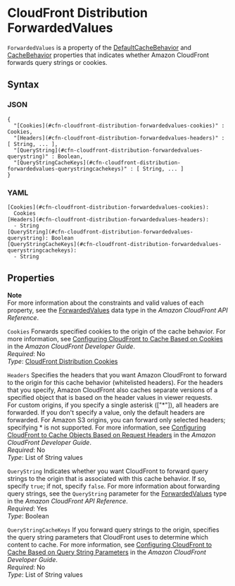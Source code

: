 # CloudFront Distribution ForwardedValues<a name="aws-properties-cloudfront-distribution-forwardedvalues"></a>

`ForwardedValues` is a property of the [DefaultCacheBehavior](aws-properties-cloudfront-distribution-defaultcachebehavior.md) and [CacheBehavior](aws-properties-cloudfront-distribution-cachebehavior.md) properties that indicates whether Amazon CloudFront forwards query strings or cookies\.

## Syntax<a name="w2922ab1c21c10c52c14c48b5"></a>

### JSON<a name="aws-properties-cloudfront-distribution-forwardedvalues-syntax.json"></a>

```
{
  "[Cookies](#cfn-cloudfront-distribution-forwardedvalues-cookies)" : Cookies,
  "[Headers](#cfn-cloudfront-distribution-forwardedvalues-headers)" : [ String, ... ],
  "[QueryString](#cfn-cloudfront-distribution-forwardedvalues-querystring)" : Boolean,
  "[QueryStringCacheKeys](#cfn-cloudfront-distribution-forwardedvalues-querystringcachekeys)" : [ String, ... ]
}
```

### YAML<a name="aws-properties-cloudfront-distribution-forwardedvalues-syntax.yaml"></a>

```
[Cookies](#cfn-cloudfront-distribution-forwardedvalues-cookies):
  Cookies
[Headers](#cfn-cloudfront-distribution-forwardedvalues-headers):
  - String
[QueryString](#cfn-cloudfront-distribution-forwardedvalues-querystring): Boolean
[QueryStringCacheKeys](#cfn-cloudfront-distribution-forwardedvalues-querystringcachekeys):
  - String
```

## Properties<a name="w2922ab1c21c10c52c14c48b7"></a>

**Note**  
For more information about the constraints and valid values of each property, see the [ForwardedValues](https://docs.aws.amazon.com/cloudfront/latest/APIReference/API_ForwardedValues.html) data type in the *Amazon CloudFront API Reference*\.

`Cookies`  <a name="cfn-cloudfront-distribution-forwardedvalues-cookies"></a>
Forwards specified cookies to the origin of the cache behavior\. For more information, see [Configuring CloudFront to Cache Based on Cookies](https://docs.aws.amazon.com/AmazonCloudFront/latest/DeveloperGuide/Cookies.html) in the *Amazon CloudFront Developer Guide*\.  
*Required*: No  
*Type*: [CloudFront Distribution Cookies](aws-properties-cloudfront-distribution-cookies.md)

`Headers`  <a name="cfn-cloudfront-distribution-forwardedvalues-headers"></a>
Specifies the headers that you want Amazon CloudFront to forward to the origin for this cache behavior \(whitelisted headers\)\. For the headers that you specify, Amazon CloudFront also caches separate versions of a specified object that is based on the header values in viewer requests\.  
For custom origins, if you specify a single asterisk \(\["\*"\]\), all headers are forwarded\. If you don't specify a value, only the default headers are forwarded\. For Amazon S3 origins, you can forward only selected headers; specifying \* is not supported\. For more information, see [Configuring CloudFront to Cache Objects Based on Request Headers](https://docs.aws.amazon.com/AmazonCloudFront/latest/DeveloperGuide/header-caching.html) in the *Amazon CloudFront Developer Guide*\.  
*Required*: No  
*Type*: List of String values

`QueryString`  <a name="cfn-cloudfront-distribution-forwardedvalues-querystring"></a>
Indicates whether you want CloudFront to forward query strings to the origin that is associated with this cache behavior\. If so, specify `true`; if not, specify `false`\. For more information about forwarding query strings, see the `QueryString` parameter for the [ForwardedValues](http://docs.aws.amazon.com/cloudfront/latest/APIReference/API_ForwardedValues.html) type in the *Amazon CloudFront API Reference*\.  
*Required*: Yes  
*Type*: Boolean

`QueryStringCacheKeys`  <a name="cfn-cloudfront-distribution-forwardedvalues-querystringcachekeys"></a>
If you forward query strings to the origin, specifies the query string parameters that CloudFront uses to determine which content to cache\. For more information, see [Configuring CloudFront to Cache Based on Query String Parameters](https://docs.aws.amazon.com/AmazonCloudFront/latest/DeveloperGuide/QueryStringParameters.html) in the *Amazon CloudFront Developer Guide*\.  
*Required*: No  
*Type*: List of String values